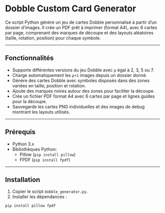 # Dobble Custom Card Generator

Ce script Python génère un jeu de cartes Dobble personnalisé à partir d’un dossier d’images. Il crée un PDF prêt à imprimer (format A4), avec 6 cartes par page, comprenant des marques de découpe et des layouts aléatoires (taille, rotation, position) pour chaque symbole.

---

## Fonctionnalités

- Supporte différentes versions du jeu Dobble avec `p` égal à 2, 3, 5 ou 7.
- Charge automatiquement les `p+1` images depuis un dossier donné.
- Génère des cartes Dobble avec symboles disposés dans des zones variées en taille, position et rotation.
- Ajoute des marques noires autour des zones pour faciliter la découpe.
- Crée un fichier PDF format A4 avec 6 cartes par page et lignes guides pour la découpe.
- Sauvegarde les cartes PNG individuelles et des images de debug montrant les layouts utilisés.

---

## Prérequis

- Python 3.x
- Bibliothèques Python:
  - Pillow (`pip install pillow`)
  - FPDF (`pip install fpdf`)

---

## Installation

1. Copier le script `dobble_generator.py`.
2. Installer les dépendances :

```bash
pip install pillow fpdf
